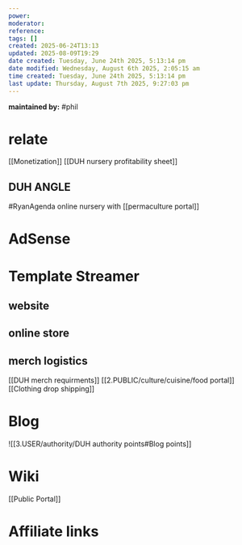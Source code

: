 ```yaml
---
power: 
moderator: 
reference: 
tags: []
created: 2025-06-24T13:13
updated: 2025-08-09T19:29
date created: Tuesday, June 24th 2025, 5:13:14 pm
date modified: Wednesday, August 6th 2025, 2:05:15 am
time created: Tuesday, June 24th 2025, 5:13:14 pm
last update: Thursday, August 7th 2025, 9:27:03 pm
---
```

**maintained by:** #phil 

# relate
[[Monetization]]
[[DUH nursery profitability sheet]]

## DUH ANGLE
#RyanAgenda online nursery with [[permaculture portal]]

# AdSense

# Template Streamer
## website
## online store

## merch logistics
[[DUH merch requirments]]
[[2.PUBLIC/culture/cuisine/food portal]]
[[Clothing drop shipping]]

# Blog
![[3.USER/authority/DUH authority points#Blog points]]

# Wiki
[[Public Portal]]


# Affiliate links
